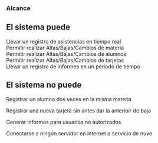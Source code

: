 ### Alcance


## El sistema puede                      
Llevar un registro de asistencias en tiempo real      
Permitir realizar Altas/Bajas/Cambios de materia      
Permitir realizar Altas/Bajas/Cambios de alumnos      
Permitir realizar Altas/Bajas/Cambios de tarjetas     
Llevar un registro de informes en un periodo de tiempo

## El sistema no puede
Registrar un alumno dos veces en la misma materia

Registrar una nueva tarjeta sin antes dar la anterioir de baja

Generar informes para usuarios no autorizados

Conectarse a ningún servidor en internet o servicio de nuve
